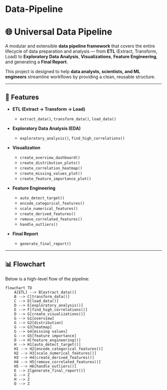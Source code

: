 # Data-Pipeline

# 🌐 Universal Data Pipeline

A modular and extensible **data pipeline framework** that covers the entire lifecycle of data preparation and analysis — from **ETL** (Extract, Transform, Load) to **Exploratory Data Analysis**, **Visualizations**, **Feature Engineering**, and generating a **Final Report**.

This project is designed to help **data analysts, scientists, and ML engineers** streamline workflows by providing a clean, reusable structure.

---

## 🚀 Features
- **ETL (Extract → Transform → Load)**  
  - `extract_data()`, `transform_data()`, `load_data()`

- **Exploratory Data Analysis (EDA)**  
  - `exploratory_analysis()`, `find_high_correlations()`

- **Visualization**  
  - `create_overview_dashboard()`  
  - `create_distribution_plots()`  
  - `create_correlation_heatmap()`  
  - `create_missing_values_plot()`  
  - `create_feature_importance_plot()`

- **Feature Engineering**  
  - `auto_detect_target()`  
  - `encode_categorical_features()`  
  - `scale_numerical_features()`  
  - `create_derived_features()`  
  - `remove_correlated_features()`  
  - `handle_outliers()`

- **Final Report**  
  - `generate_final_report()`

---

## 📊 Flowchart

Below is a high-level flow of the pipeline:

```mermaid
flowchart TD
    A[ETL] --> B[extract_data()]
    B --> C[transform_data()]
    C --> D[load_data()]
    D --> E[exploratory_analysis()]
    E --> F[find_high_correlations()]
    D --> G[create_visualizations()]
    G --> G1[overview]
    G --> G2[distribution]
    G --> G3[heatmap]
    G --> G4[missing values]
    G --> G5[feature importance]
    D --> H[feature_engineering()]
    H --> H1[auto_detect_target()]
    H1 --> H2[encode_categorical_features()]
    H2 --> H3[scale_numerical_features()]
    H3 --> H4[create_derived_features()]
    H4 --> H5[remove_correlated_features()]
    H5 --> H6[handle_outliers()]
    E --> Z[generate_final_report()]
    G --> Z
    H --> Z
    D --> Z
